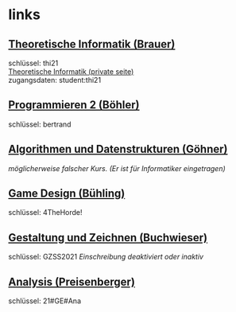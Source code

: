 # links
## [Theoretische Informatik (Brauer)](https://moodle2.hs-kempten.de/moodle/course/view.php?id=3349)
schlüssel: thi21\
[Theoretische Informatik (private seite)](http://www.juergenbrauer.org/teaching/thi/index.html)\
zugangsdaten: student:thi21
## [Programmieren 2 (Böhler)](https://moodle2.hs-kempten.de/moodle/course/view.php?id=3508)
schlüssel: bertrand
## [Algorithmen und Datenstrukturen (Göhner)](https://moodle2.hs-kempten.de/moodle/course/view.php?id=148)
*möglicherweise falscher Kurs. (Er ist für Informatiker eingetragen)*
## [Game Design (Bühling)](https://moodle2.hs-kempten.de/moodle/enrol/index.php?id=3240)
schlüssel: 4TheHorde!
## [Gestaltung und Zeichnen (Buchwieser)](https://moodle2.hs-kempten.de/moodle/enrol/index.php?id=134)
schlüssel: GZSS2021
*Einschreibung deaktiviert oder inaktiv*
## [Analysis (Preisenberger)](https://mathematik.hs-kempten.de/moodle2/enrol/index.php?id=3)
schlüssel: 21#GE#Ana
